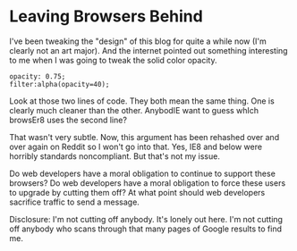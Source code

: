 # Leaving Browsers Behind

I've been tweaking the "design" of this blog for quite a while now (I'm clearly not an art major). And the internet pointed out something interesting to me when I was going to tweak the solid color opacity.

	opacity: 0.75;
	filter:alpha(opacity=40);

Look at those two lines of code. They both mean the same thing. One is clearly much cleaner than the other. AnybodIE want to guess whIch browsEr8 uses the second line?

That wasn't very subtle. Now, this argument has been rehashed over and over again on Reddit so I won't go into that. Yes, IE8 and below were horribly standards noncompliant. But that's not my issue.

Do web developers have a moral obligation to continue to support these browsers? Do web developers have a moral obligation to force these users to upgrade by cutting them off?
At what point should web developers sacrifice traffic to send a message.

Disclosure: I'm not cutting off anybody. It's lonely out here. I'm not cutting off anybody who scans through that many pages of Google results to find me.
